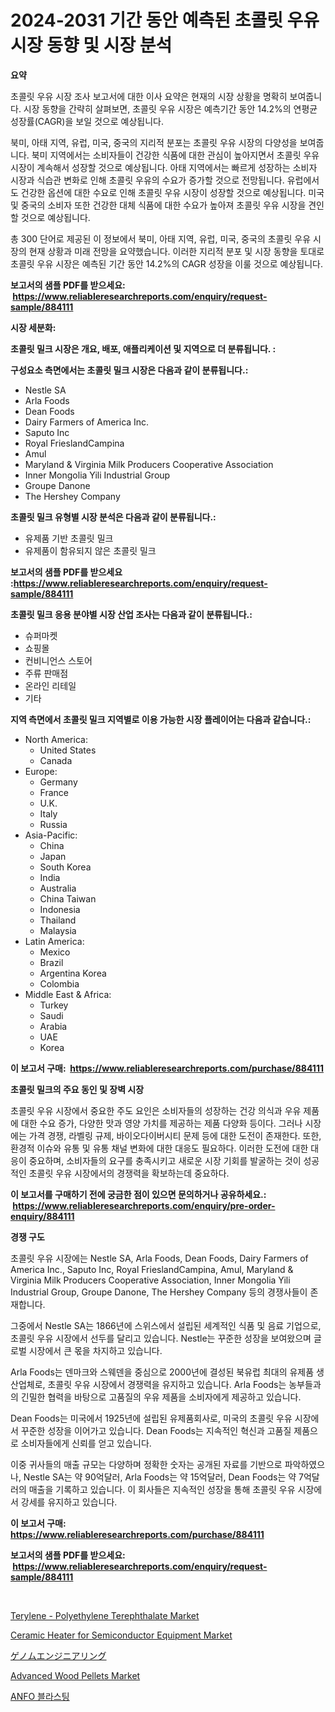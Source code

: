 <p><h1>2024-2031 기간 동안 예측된 초콜릿 우유 시장 동향 및 시장 분석</h1></p><p><strong>요약</strong></p>
<p><p>초콜릿 우유 시장 조사 보고서에 대한 이사 요약은 현재의 시장 상황을 명확히 보여줍니다. 시장 동향을 간략히 살펴보면, 초콜릿 우유 시장은 예측기간 동안 14.2%의 연평균 성장률(CAGR)을 보일 것으로 예상됩니다.</p><p>북미, 아태 지역, 유럽, 미국, 중국의 지리적 분포는 초콜릿 우유 시장의 다양성을 보여줍니다. 북미 지역에서는 소비자들이 건강한 식품에 대한 관심이 높아지면서 초콜릿 우유 시장이 계속해서 성장할 것으로 예상됩니다. 아태 지역에서는 빠르게 성장하는 소비자 시장과 식습관 변화로 인해 초콜릿 우유의 수요가 증가할 것으로 전망됩니다. 유럽에서도 건강한 옵션에 대한 수요로 인해 초콜릿 우유 시장이 성장할 것으로 예상됩니다. 미국 및 중국의 소비자 또한 건강한 대체 식품에 대한 수요가 높아져 초콜릿 우유 시장을 견인할 것으로 예상됩니다.</p><p>총 300 단어로 제공된 이 정보에서 북미, 아태 지역, 유럽, 미국, 중국의 초콜릿 우유 시장의 현재 상황과 미래 전망을 요약했습니다. 이러한 지리적 분포 및 시장 동향을 토대로 초콜릿 우유 시장은 예측된 기간 동안 14.2%의 CAGR 성장을 이룰 것으로 예상됩니다.</p></p>
<p><strong>보고서의 샘플 PDF를 받으세요: &nbsp;<a href="https://www.reliableresearchreports.com/enquiry/request-sample/884111">https://www.reliableresearchreports.com/enquiry/request-sample/884111</a></strong></p>
<p><strong>시장 세분화:</strong></p>
<p><strong> 초콜릿 밀크 시장은 개요, 배포, 애플리케이션 및 지역으로 더 분류됩니다. :</strong></p>
<p><strong>구성요소 측면에서는 초콜릿 밀크 시장은 다음과 같이 분류됩니다.:</strong></p>
<p><ul><li>Nestle SA</li><li>Arla Foods</li><li>Dean Foods</li><li>Dairy Farmers of America Inc.</li><li>Saputo Inc</li><li>Royal FrieslandCampina</li><li>Amul</li><li>Maryland & Virginia Milk Producers Cooperative Association</li><li>Inner Mongolia Yili Industrial Group</li><li>Groupe Danone</li><li>The Hershey Company</li></ul></p>
<p><strong> 초콜릿 밀크 유형별 시장 분석은 다음과 같이 분류됩니다.:</strong></p>
<p><ul><li>유제품 기반 초콜릿 밀크</li><li>유제품이 함유되지 않은 초콜릿 밀크</li></ul></p>
<p><strong>보고서의 샘플 PDF를 받으세요 :<a href="https://www.reliableresearchreports.com/enquiry/request-sample/884111">https://www.reliableresearchreports.com/enquiry/request-sample/884111</a></strong></p>
<p><strong> 초콜릿 밀크 응용 분야별 시장 산업 조사는 다음과 같이 분류됩니다.:</strong></p>
<p><ul><li>슈퍼마켓</li><li>쇼핑몰</li><li>컨비니언스 스토어</li><li>주류 판매점</li><li>온라인 리테일</li><li>기타</li></ul></p>
<p><strong>지역 측면에서 초콜릿 밀크 지역별로 이용 가능한 시장 플레이어는 다음과 같습니다.:</strong></p>
<p><ul>
    <li>
        North America:
        <ul>
            <li>United States</li>
            <li>Canada</li>
        </ul>
    </li>
    <li>
        Europe:
        <ul>
            <li>Germany</li>
            <li>France</li>
            <li>U.K.</li>
            <li>Italy</li>
            <li>Russia</li>
        </ul>
    </li>
    <li>
        Asia-Pacific:
        <ul>
            <li>China</li>
            <li>Japan</li>
            <li>South Korea</li>
            <li>India</li>
            <li>Australia</li>
            <li>China Taiwan</li>
            <li>Indonesia</li>
            <li>Thailand</li>
            <li>Malaysia</li>
        </ul>
    </li>
    <li>
        Latin America:
        <ul>
            <li>Mexico</li>
            <li>Brazil</li>
            <li>Argentina Korea</li>
            <li>Colombia</li>
        </ul>
    </li>
    <li>
        Middle East & Africa:
        <ul>
            <li>Turkey</li>
            <li>Saudi</li>
            <li>Arabia</li>
            <li>UAE</li>
            <li>Korea</li>
        </ul>
    </li>
    </ul></p>
<p><strong>이 보고서 구매: &nbsp;<a href="https://www.reliableresearchreports.com/purchase/884111">https://www.reliableresearchreports.com/purchase/884111</a></strong></p>
<p><strong>초콜릿 밀크의 주요 동인 및 장벽 시장</strong></p>
<p><p>초콜릿 우유 시장에서 중요한 주도 요인은 소비자들의 성장하는 건강 의식과 우유 제품에 대한 수요 증가, 다양한 맛과 영양 가치를 제공하는 제품 다양화 등이다. 그러나 시장에는 가격 경쟁, 라벨링 규제, 바이오다이버시티 문제 등에 대한 도전이 존재한다. 또한, 환경적 이슈와 유통 및 유통 채널 변화에 대한 대응도 필요하다. 이러한 도전에 대한 대응이 중요하며, 소비자들의 요구를 충족시키고 새로운 시장 기회를 발굴하는 것이 성공적인 초콜릿 우유 시장에서의 경쟁력을 확보하는데 중요하다.</p></p>
<p><strong>이 보고서를 구매하기 전에 궁금한 점이 있으면 문의하거나 공유하세요.: &nbsp;<a href="https://www.reliableresearchreports.com/enquiry/pre-order-enquiry/884111">https://www.reliableresearchreports.com/enquiry/pre-order-enquiry/884111</a></strong></p>
<p><strong>경쟁 구도</strong></p>
<p><p>초콜릿 우유 시장에는 Nestle SA, Arla Foods, Dean Foods, Dairy Farmers of America Inc., Saputo Inc, Royal FrieslandCampina, Amul, Maryland & Virginia Milk Producers Cooperative Association, Inner Mongolia Yili Industrial Group, Groupe Danone, The Hershey Company 등의 경쟁사들이 존재합니다.</p><p>그중에서 Nestle SA는 1866년에 스위스에서 설립된 세계적인 식품 및 음료 기업으로, 초콜릿 우유 시장에서 선두를 달리고 있습니다. Nestle는 꾸준한 성장을 보여왔으며 글로벌 시장에서 큰 몫을 차지하고 있습니다.</p><p>Arla Foods는 덴마크와 스웨덴을 중심으로 2000년에 결성된 북유럽 최대의 유제품 생산업체로, 초콜릿 우유 시장에서 경쟁력을 유지하고 있습니다. Arla Foods는 농부들과의 긴밀한 협력을 바탕으로 고품질의 우유 제품을 소비자에게 제공하고 있습니다.</p><p>Dean Foods는 미국에서 1925년에 설립된 유제품회사로, 미국의 초콜릿 우유 시장에서 꾸준한 성장을 이어가고 있습니다. Dean Foods는 지속적인 혁신과 고품질 제품으로 소비자들에게 신뢰를 얻고 있습니다.</p><p>이중 귀사들의 매출 규모는 다양하며 정확한 숫자는 공개된 자료를 기반으로 파악하였으나, Nestle SA는 약 90억달러, Arla Foods는 약 15억달러, Dean Foods는 약 7억달러의 매출을 기록하고 있습니다. 이 회사들은 지속적인 성장을 통해 초콜릿 우유 시장에서 강세를 유지하고 있습니다.</p></p>
<p><strong>이 보고서 구매: &nbsp; <a href="https://www.reliableresearchreports.com/purchase/884111">https://www.reliableresearchreports.com/purchase/884111</a></strong></p>
<p><strong>보고서의 샘플 PDF를 받으세요: &nbsp;<a href="https://www.reliableresearchreports.com/enquiry/request-sample/884111">https://www.reliableresearchreports.com/enquiry/request-sample/884111</a></strong><strong></strong></p>
<p>&nbsp;</p>
<p><p><a href="https://issuu.com/reportprime-2/docs/terylene-polyethylene-terephthalate-market-size-20">Terylene - Polyethylene Terephthalate Market</a></p><p><a href="https://github.com/julyju69/Market-Research-Report-List-2/blob/main/ceramic-heater-for-semiconductor-equipment-market.md">Ceramic Heater for Semiconductor Equipment Market</a></p><p><a href="https://github.com/oqoeusbvpadwjs08/Market-Research-Report-List-1/blob/main/21093941581.md">ゲノムエンジニアリング</a></p><p><a href="https://issuu.com/reportprime-2/docs/advanced-wood-pellets-market-size-2030.pptx">Advanced Wood Pellets Market</a></p><p><a href="https://github.com/sougarounis/Market-Research-Report-List-3/blob/main/53815011206.md">ANFO 블라스팅</a></p></p>